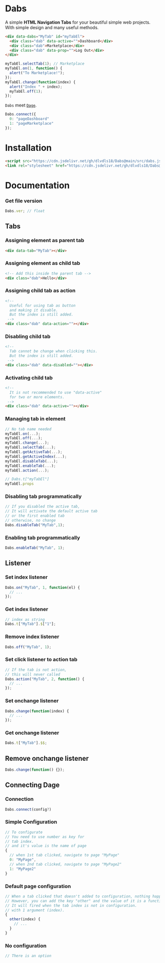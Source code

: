 # Dabs
A simple **HTML Navigation Tabs** for your beautiful simple web projects.
With simple design and many useful methods.

```html
<div data-dabs="MyTab" id="myTabEl">
  <div class="dab" data-active="">Dashboard</div>
  <div class="dab">Marketplace</div>
  <div class="dab" data-prop="">Log Out</div>
</div>
```

```js
myTabEl.selectTab(1); // Marketplace
myTabEl.on(1, function() {
  alert("To Marketplace!");
});
myTabEl.change(function(index) {
  alert("Index " + index);
  myTabEl.off(1);
});
```

`Dabs` meet [`Dage`](https://github.com/dlvdls18/Dage).

```js
Dabs.connect({
  0: "pageDashboard"
  1: "pageMarketplace"
});
```

# Installation
```html
<script src="https://cdn.jsdelivr.net/gh/dlvdls18/Dabs@main/src/dabs.js"></script>
<link rel="stylesheet" href="https://cdn.jsdelivr.net/gh/dlvdls18/Dabs@main/src/dabs.css">
```

# Documentation
### Get file version
```js
Dabs.ver; // float
```

## Tabs
### Assigning element as parent tab
```html
<div data-tab="MyTab"></div>
```

### Assigning element as child tab
```html
<!-- Add this inside the parent tab -->
<div class="dab">Hello</div>
```

### Assigning child tab as action
```html
<!--
  Useful for using tab as button
  and making it disable.
  But the index is still added.
 -->
<div class="dab" data-action=""></div>
```

### Disabling child tab
```html
<!--
  Tab cannot be change when clicking this.
  But the index is still added.
 -->
<div class="dab" data-disabled=""></div>
```

### Activating child tab
```html
<!--
  It is not recommended to use "data-active"
  for two or more elements.
 -->
<div class="dab" data-active=""></div>
```

### Managing tab in element
```js
// No tab name needed
myTabEl.on(...);
myTabEl.off(...);
myTabEl.change(...);
myTabEl.selectTab(...);
myTabEl.getActiveTab(...);
myTabEl.getActiveIndex(...);
myTabEl.disableTab(...);
myTabEl.enableTab(...);
myTabEl.action(...);

// Dabs.t["myTabEl"]
myTabEl.props
```

### Disabling tab programmatically
```js
// If you disabled the active tab,
// It will activate the default active tab
// or the first enabled tab
// otherwise, no change
Dabs.disableTab("MyTab",1);
```

### Enabling tab programmatically
```js
Dabs.enableTab("MyTab", 1);
```

## Listener
### Set index listener
```js
Dabs.on("MyTab", 1, function(el) {
  // ...
});
```

### Get index listener
```js
// index as string
Dabs.t["MyTab"].$["1"];
```

### Remove index listener
```js
Dabs.off("MyTab", 1);
```

### Set click listener to action tab
```js
// If the tab is not action,
// this will never called
Dabs.action("MyTab", 2, function() {
  // ...
});
```

### Set onchange listener
```js
Dabs.change(function(index) {
  // ...
});
```

### Get onchange listener
```js
Dabs.t["MyTab"].$$;
```

## Remove onchange listener
```js
Dabs.change(function() {});
```

## Connecting Dage
### Connection
```js
Dabs.connect(config?)
```

### Simple Configuration
```js
// To configurate
// You need to use number as key for
// tab index.
// and it's value is the name of page
{
  // when 1st tab clicked, navigate to page "MyPage"
  0: "MyPage",
  // when 2nd tab clicked, navigate to page "MyPage2"
  1: "MyPage2"
}
```

### Default page configuration
```js
// When a tab clicked that doesn't added to configuration, nothing happens.
// However, you can add the key "other" and the value of it is a function
// It will fired when the tab index is not in configuration.
// with 1 argument (index).
{
  other(index) {
    // ...
  }
}
```

### No configuration
```js
// There is an option
```